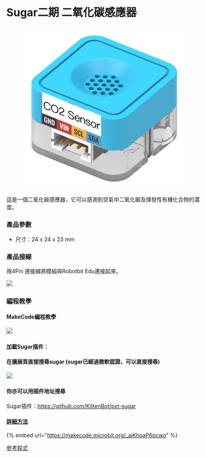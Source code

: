 # Sugar二期 二氧化碳感應器

<figure><img src="../../.gitbook/assets/co2_temp.png" alt=""><figcaption></figcaption></figure>

這是一個二氧化碳感應器，它可以感測到空氣中二氧化碳及揮發性有機化合物的濃度。

### 產品參數

* 尺寸：24 x 24 x 23 mm

### 產品接線

用4Pin 連接線將模組與Robotbit Edu連接起來。

![](https://kittenbothk.readthedocs.io/en/latest/\_images/env\_wire1.png)

### 編程教學

#### MakeCode編程教學

![](https://kittenbothk.readthedocs.io/en/latest/\_images/mcbanner15.png)

#### 加載Sugar插件：

#### 在擴展頁直接搜尋sugar (sugar已經過微軟認證，可以直接搜尋)

![](https://kittenbothk.readthedocs.io/en/latest/\_images/sugar\_search.gif)

#### 你亦可以用插件地址搜尋

Sugar插件：https://github.com/KittenBot/pxt-sugar

#### [詳細方法](../../programmingplatforms/makecode/kittenbotandmakecode.md)

{% embed url="https://makecode.microbit.org/_aiKhqaP6pcwo" %}

[參考程式](https://makecode.microbit.org/\_aiKhqaP6pcwo)

